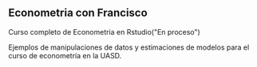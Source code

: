 ## Econometria con Francisco 
Curso completo de Econometria en Rstudio("En proceso")

Ejemplos de manipulaciones de datos y estimaciones de modelos para el curso de econometría en la UASD.
